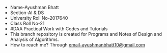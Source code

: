 + Name-Ayushman Bhatt
+ Section-AI & DS
+ University Roll No-2017640
+ Class Roll No-21
+ #DAA Practical Work with Codes and Tutorials
+ This branch repository is created for Programs and Notes of Design and Analysis of Algorithms.
+ How to reach me? Through email-ayushmanbhatt10@gmail.com
